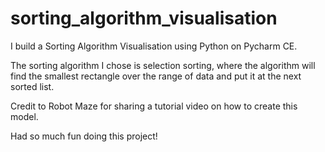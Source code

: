 # sorting_algorithm_visualisation
I build a Sorting Algorithm Visualisation using Python on Pycharm CE.

The sorting algorithm I chose is selection sorting, where the algorithm will find the smallest rectangle over the range of data and put it at the next sorted list. 

Credit to Robot Maze for sharing a tutorial video on how to create this model. 

Had so much fun doing this project!
